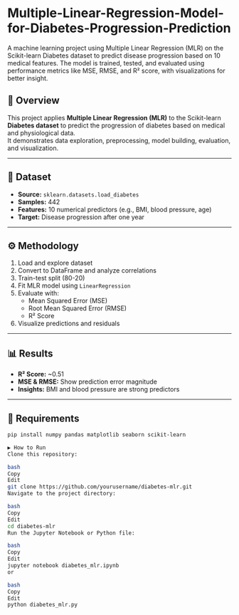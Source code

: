 # Multiple-Linear-Regression-Model-for-Diabetes-Progression-Prediction
A machine learning project using Multiple Linear Regression (MLR) on the Scikit-learn Diabetes dataset to predict disease progression based on 10 medical features. The model is trained, tested, and evaluated using performance metrics like MSE, RMSE, and R² score, with visualizations for better insight.


## 📌 Overview
This project applies **Multiple Linear Regression (MLR)** to the Scikit-learn **Diabetes dataset** to predict the progression of diabetes based on medical and physiological data.  
It demonstrates data exploration, preprocessing, model building, evaluation, and visualization.

---

## 📂 Dataset
- **Source:** `sklearn.datasets.load_diabetes`
- **Samples:** 442
- **Features:** 10 numerical predictors (e.g., BMI, blood pressure, age)
- **Target:** Disease progression after one year

---

## ⚙️ Methodology
1. Load and explore dataset
2. Convert to DataFrame and analyze correlations
3. Train-test split (80-20)
4. Fit MLR model using `LinearRegression`
5. Evaluate with:
   - Mean Squared Error (MSE)
   - Root Mean Squared Error (RMSE)
   - R² Score
6. Visualize predictions and residuals

---

## 📊 Results
- **R² Score:** ~0.51
- **MSE & RMSE:** Show prediction error magnitude
- **Insights:** BMI and blood pressure are strong predictors

---

## 📌 Requirements
```bash
pip install numpy pandas matplotlib seaborn scikit-learn

▶️ How to Run
Clone this repository:

bash
Copy
Edit
git clone https://github.com/yourusername/diabetes-mlr.git
Navigate to the project directory:

bash
Copy
Edit
cd diabetes-mlr
Run the Jupyter Notebook or Python file:

bash
Copy
Edit
jupyter notebook diabetes_mlr.ipynb
or

bash
Copy
Edit
python diabetes_mlr.py
